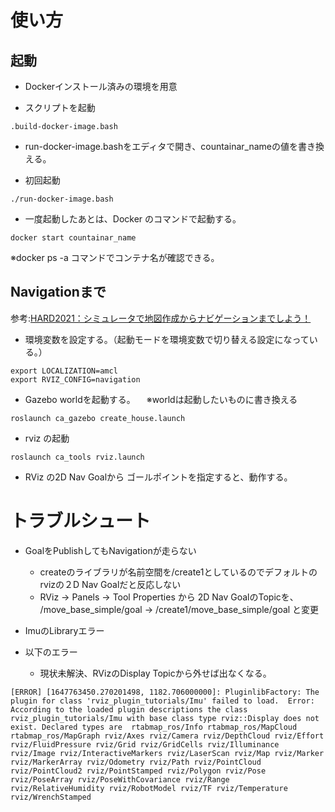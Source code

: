 # 使い方

## 起動

- Dockerインストール済みの環境を用意

- スクリプトを起動
``` 
.build-docker-image.bash
```

- run-docker-image.bashをエディタで開き、countainar_nameの値を書き換える。

- 初回起動
``` 
./run-docker-image.bash
```

- 一度起動したあとは、Docker のコマンドで起動する。

```
docker start countainar_name
```

※docker ps -a コマンドでコンテナ名が確認できる。

## Navigationまで

参考:[HARD2021：シミュレータで地図作成からナビゲーションまでしよう！](https://demura.net/robot/hard/20061.html)

- 環境変数を設定する。（起動モードを環境変数で切り替える設定になっている。）

```
export LOCALIZATION=amcl
export RVIZ_CONFIG=navigation
```

- Gazebo worldを起動する。
　※worldは起動したいものに書き換える

```
roslaunch ca_gazebo create_house.launch
```

- rviz の起動
```
roslaunch ca_tools rviz.launch
```

- RViz の2D Nav Goalから ゴールポイントを指定すると、動作する。

# トラブルシュート

- GoalをPublishしてもNavigationが走らない
  - createのライブラリが名前空間を/create1としているのでデフォルトのrvizの２D Nav Goalだと反応しない
  - RViz -> Panels -> Tool Properties から 2D Nav GoalのTopicを、 /move_base_simple/goal -> /create1/move_base_simple/goal と変更

- ImuのLibraryエラー

- 以下のエラー
  - 現状未解決、RVizのDisplay Topicから外せば出なくなる。
```
[ERROR] [1647763450.270201498, 1182.706000000]: PluginlibFactory: The plugin for class 'rviz_plugin_tutorials/Imu' failed to load.  Error: According to the loaded plugin descriptions the class rviz_plugin_tutorials/Imu with base class type rviz::Display does not exist. Declared types are  rtabmap_ros/Info rtabmap_ros/MapCloud rtabmap_ros/MapGraph rviz/Axes rviz/Camera rviz/DepthCloud rviz/Effort rviz/FluidPressure rviz/Grid rviz/GridCells rviz/Illuminance rviz/Image rviz/InteractiveMarkers rviz/LaserScan rviz/Map rviz/Marker rviz/MarkerArray rviz/Odometry rviz/Path rviz/PointCloud rviz/PointCloud2 rviz/PointStamped rviz/Polygon rviz/Pose rviz/PoseArray rviz/PoseWithCovariance rviz/Range rviz/RelativeHumidity rviz/RobotModel rviz/TF rviz/Temperature rviz/WrenchStamped
```
